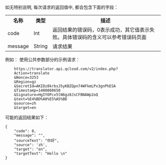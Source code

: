 如无特别说明, 每次请求的返回值中, 都会包含下面的字段：

<table class="t">
<tbody><tr>
<th> <b>名称</b>
</th><th> <b>类型</b>
</th><th> <b>描述</b>
</th></tr>
<tr>
<td> code
</td><td> Int
</td><td> 返回结果的错误码，0表示成功，其它值表示失败。具体错误码的含义可以参考错误码页面
</td></tr>
<tr>
<td> message
</td><td> String
</td><td> 请求结果
</td></tr></tbody></table>

例如：
使用公共参数部分的示例请求：

```
    https://translator.api.qcloud.com/v2/index.php?
	Action=translate
	&Nonce=3253
	&Region=gz
	&SecretId=AKIDz8krbsJ5yKBZQpn74WFkmLPx3gnPhESA
	&Timestamp=1480060650
	&Signature=HgIYOPcx5lN6gz8JsCFBNAWp2oQ
	&text=%E4%BD%A0%E5%A5%BD
	&source=zh
	&target=en
```


可能的返回结果如下：

```
{
    "code": 0,
    "message": "",
    "sourceText": "你好",
    "source": 'zh',
    "target": "en",
    "targetText": "Hello \n"
}	
```